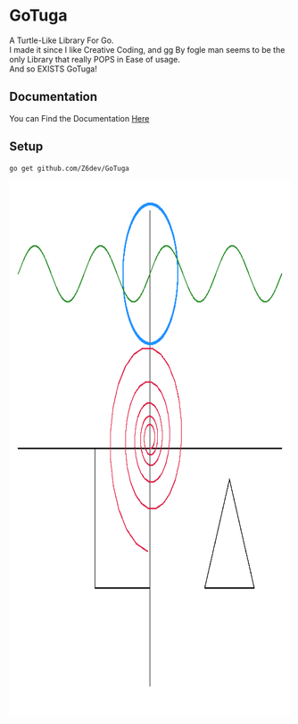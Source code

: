 # GoTuga
A Turtle-Like Library For Go.  
I made it since I like Creative Coding, and gg By fogle man seems to be the only Library that really POPS in Ease of usage.  
And so EXISTS GoTuga!
## Documentation
You can Find the Documentation [Here](https://pkg.go.dev/github.com/Z6dev/GoTuga#section-readme)
## Setup
```bash
go get github.com/Z6dev/GoTuga
```

<img src="cmd/demo/gotuga_demo.png" alt="drawing" width="560" height="960"/>
